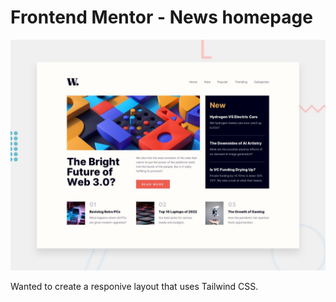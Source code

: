 # Frontend Mentor - News homepage

![Design preview for the News homepage coding challenge](./design/desktop-preview.jpg)

Wanted to create a responive layout that uses Tailwind CSS. 

